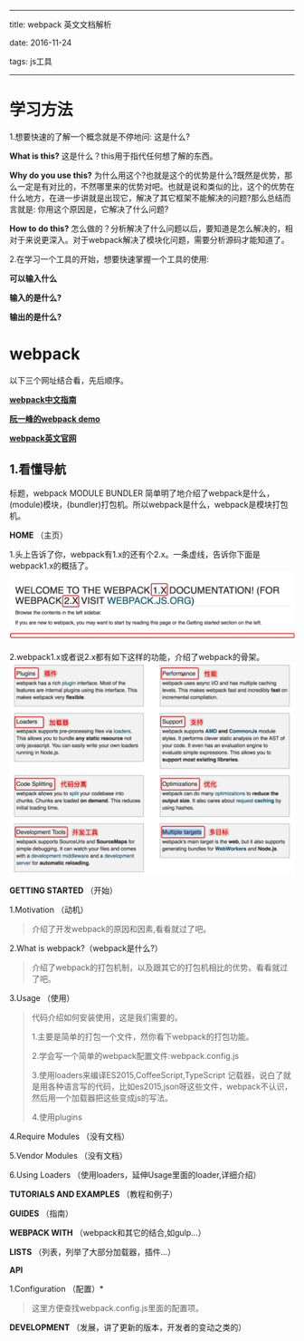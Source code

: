 -----
title: webpack 英文文档解析

date: 2016-11-24

tags: js工具

-----

# 学习方法 

1.想要快速的了解一个概念就是不停地问: 这是什么?

**What is this?** 这是什么？this用于指代任何想了解的东西。

**Why do you use this?** 为什么用这个?也就是这个的优势是什么?既然是优势，那么一定是有对比的，不然哪里来的优势对吧。也就是说和类似的比，这个的优势在什么地方，在进一步讲就是出现它，解决了其它框架不能解决的问题?那么总结而言就是: 你用这个原因是，它解决了什么问题?

**How to do this?** 怎么做的？分析解决了什么问题以后，要知道是怎么解决的，相对于来说更深入。对于webpack解决了模块化问题，需要分析源码才能知道了。

2.在学习一个工具的开始，想要快速掌握一个工具的使用:

**可以输入什么**

**输入的是什么?**

**输出的是什么?**

# webpack

以下三个网址结合看，先后顺序。

**[webpack中文指南](http://webpackdoc.com/index.html)**

**[阮一峰的webpack demo](https://github.com/ruanyf/webpack-demos#demo01-entry-file-source)**

**[webpack英文官网](https://webpack.github.io/docs/)**

## 1.看懂导航

标题，webpack MODULE BUNDLER 简单明了地介绍了webpack是什么，(module)模块，(bundler)打包机。所以webpack是什么，webpack是模块打包机。

**HOME**  （主页）

1.头上告诉了你，webpack有1.x的还有个2.x。一条虚线，告诉你下面是webpack1.x的概括了。
![home-title](home-title.png)

2.webpack1.x或者说2.x都有如下这样的功能，介绍了webpack的骨架。
![home-content](home-content.png)

**GETTING STARTED** （开始）

1.Motivation （动机）

>介绍了开发webpack的原因和因素,看看就过了吧。

2.What is webpack?（webpack是什么?）

>介绍了webpack的打包机制，以及跟其它的打包机相比的优势。看看就过了吧。

3.Usage （使用）

>代码介绍如何安装使用，这是我们需要的。
>
>1.主要是简单的打包一个文件，然你看下webpack的打包功能。
>
>2.学会写一个简单的webpack配置文件:webpack.config.js
>
>3.使用loaders来编译ES2015,CoffeeScript,TypeScript
>记载器，说白了就是用各种语言写的代码，比如es2015,json呀这些文件，webpack不认识，然后用一个加载器把这些变成js的写法。
>
>4.使用plugins

4.Require Modules （没有文档）

5.Vendor Modules	 （没有文档）

6.Using Loaders （使用loaders，延伸Usage里面的loader,详细介绍）


**TUTORIALS AND EXAMPLES** （教程和例子）



**GUIDES** （指南）


**WEBPACK WITH** （webpack和其它的结合,如gulp...）

**LISTS** （列表，列举了大部分加载器，插件...）


**API** 	

1.Configuration （配置）*

>这里方便查找webpack.config.js里面的配置项。

**DEVELOPMENT** （发展，讲了更新的版本，开发者的变动之类的） 





 


